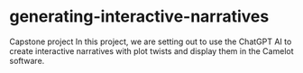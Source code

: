 # generating-interactive-narratives
Capstone project
In this project, we are setting out to use the ChatGPT AI to create interactive narratives with plot twists and display them in the Camelot software.
